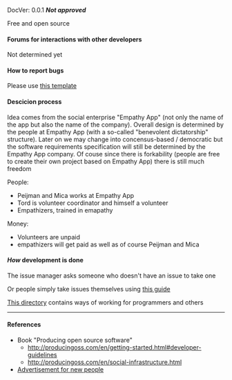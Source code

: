 DocVer: 0.0.1
***Not approved***


Free and open source


#### Forums for interactions with other developers

Not determined yet


#### How to report bugs

Please use [this template](../ways-of-working/templates/bug-report.md)


#### Descicion process

Idea comes from the social enterprise "Empathy App" (not only the name of the app but also the name of the company). Overall design is determined by the people at Empathy App (with a so-called "benevolent dictatorship" structure). Later on we may change into concensus-based / democratic but the software requirements specification will still be determined by the Empathy App company. Of couse since there is forkability (people are free to create their own project based on Empathy App) there is still much freedom

People:
* Peijman and Mica works at Empathy App
* Tord is volunteer coordinator and himself a volunteer
* Empathizers, trained in emapathy

Money:
* Volunteers are unpaid
* empathizers will get paid as well as of course Peijman and Mica


#### *How* development is done

The issue manager asks someone who doesn't have an issue to take one

Or people simply take issues themselves using [this guide](howto/finding-an-issue-to-work-on.md)

[This directory](../ways-of-working) contains ways of working for programmers and others



***

#### References
* Book "Producing open source software"
  * http://producingoss.com/en/getting-started.html#developer-guidelines
  * http://producingoss.com/en/social-infrastructure.html
* [Advertisement for new people](../misc/advertisement-for-devs.md)

